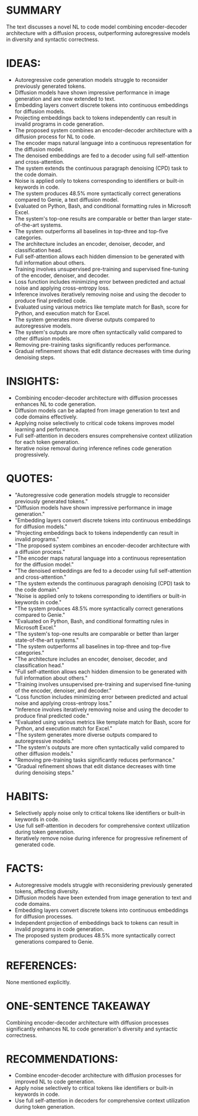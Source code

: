# SUMMARY
The text discusses a novel NL to code model combining encoder-decoder architecture with a diffusion process, outperforming autoregressive models in diversity and syntactic correctness.

# IDEAS:
- Autoregressive code generation models struggle to reconsider previously generated tokens.
- Diffusion models have shown impressive performance in image generation and are now extended to text.
- Embedding layers convert discrete tokens into continuous embeddings for diffusion models.
- Projecting embeddings back to tokens independently can result in invalid programs in code generation.
- The proposed system combines an encoder-decoder architecture with a diffusion process for NL to code.
- The encoder maps natural language into a continuous representation for the diffusion model.
- The denoised embeddings are fed to a decoder using full self-attention and cross-attention.
- The system extends the continuous paragraph denoising (CPD) task to the code domain.
- Noise is applied only to tokens corresponding to identifiers or built-in keywords in code.
- The system produces 48.5% more syntactically correct generations compared to Genie, a text diffusion model.
- Evaluated on Python, Bash, and conditional formatting rules in Microsoft Excel.
- The system's top-one results are comparable or better than larger state-of-the-art systems.
- The system outperforms all baselines in top-three and top-five categories.
- The architecture includes an encoder, denoiser, decoder, and classification head.
- Full self-attention allows each hidden dimension to be generated with full information about others.
- Training involves unsupervised pre-training and supervised fine-tuning of the encoder, denoiser, and decoder.
- Loss function includes minimizing error between predicted and actual noise and applying cross-entropy loss.
- Inference involves iteratively removing noise and using the decoder to produce final predicted code.
- Evaluated using various metrics like template match for Bash, score for Python, and execution match for Excel.
- The system generates more diverse outputs compared to autoregressive models.
- The system's outputs are more often syntactically valid compared to other diffusion models.
- Removing pre-training tasks significantly reduces performance.
- Gradual refinement shows that edit distance decreases with time during denoising steps.

# INSIGHTS:
- Combining encoder-decoder architecture with diffusion processes enhances NL to code generation.
- Diffusion models can be adapted from image generation to text and code domains effectively.
- Applying noise selectively to critical code tokens improves model learning and performance.
- Full self-attention in decoders ensures comprehensive context utilization for each token generation.
- Iterative noise removal during inference refines code generation progressively.

# QUOTES:
- "Autoregressive code generation models struggle to reconsider previously generated tokens."
- "Diffusion models have shown impressive performance in image generation."
- "Embedding layers convert discrete tokens into continuous embeddings for diffusion models."
- "Projecting embeddings back to tokens independently can result in invalid programs."
- "The proposed system combines an encoder-decoder architecture with a diffusion process."
- "The encoder maps natural language into a continuous representation for the diffusion model."
- "The denoised embeddings are fed to a decoder using full self-attention and cross-attention."
- "The system extends the continuous paragraph denoising (CPD) task to the code domain."
- "Noise is applied only to tokens corresponding to identifiers or built-in keywords in code."
- "The system produces 48.5% more syntactically correct generations compared to Genie."
- "Evaluated on Python, Bash, and conditional formatting rules in Microsoft Excel."
- "The system's top-one results are comparable or better than larger state-of-the-art systems."
- "The system outperforms all baselines in top-three and top-five categories."
- "The architecture includes an encoder, denoiser, decoder, and classification head."
- "Full self-attention allows each hidden dimension to be generated with full information about others."
- "Training involves unsupervised pre-training and supervised fine-tuning of the encoder, denoiser, and decoder."
- "Loss function includes minimizing error between predicted and actual noise and applying cross-entropy loss."
- "Inference involves iteratively removing noise and using the decoder to produce final predicted code."
- "Evaluated using various metrics like template match for Bash, score for Python, and execution match for Excel."
- "The system generates more diverse outputs compared to autoregressive models."
- "The system's outputs are more often syntactically valid compared to other diffusion models."
- "Removing pre-training tasks significantly reduces performance."
- "Gradual refinement shows that edit distance decreases with time during denoising steps."

# HABITS:
- Selectively apply noise only to critical tokens like identifiers or built-in keywords in code.
- Use full self-attention in decoders for comprehensive context utilization during token generation.
- Iteratively remove noise during inference for progressive refinement of generated code.

# FACTS:
- Autoregressive models struggle with reconsidering previously generated tokens, affecting diversity.
- Diffusion models have been extended from image generation to text and code domains.
- Embedding layers convert discrete tokens into continuous embeddings for diffusion processes.
- Independent projection of embeddings back to tokens can result in invalid programs in code generation.
- The proposed system produces 48.5% more syntactically correct generations compared to Genie.

# REFERENCES:
None mentioned explicitly.

# ONE-SENTENCE TAKEAWAY
Combining encoder-decoder architecture with diffusion processes significantly enhances NL to code generation's diversity and syntactic correctness.

# RECOMMENDATIONS:
- Combine encoder-decoder architecture with diffusion processes for improved NL to code generation.
- Apply noise selectively to critical tokens like identifiers or built-in keywords in code.
- Use full self-attention in decoders for comprehensive context utilization during token generation.
